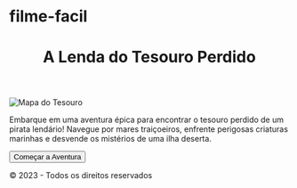 # filme-facil
<!DOCTYPE html>
<html>
<head>
  <title>A Lenda do Tesouro Perdido</title>
  <link rel="stylesheet" href="styles.css">
</head>
<body>
  <header>
    <h1>A Lenda do Tesouro Perdido</h1>
  </header>
  <main>
    <img src="mapa-tesouro.jpg" alt="Mapa do Tesouro">
    <p>Embarque em uma aventura épica para encontrar o tesouro perdido de um pirata lendário! Navegue por mares traiçoeiros, enfrente perigosas criaturas marinhas e desvende os mistérios de uma ilha deserta.</p>
    <button id="btn-explorar">Começar a Aventura</button>
  </main>
  <footer>
    <p>&copy; 2023 - Todos os direitos reservados</p>
  </footer>
  <script src="script.js"></script>
</body>
</html>
